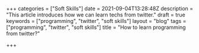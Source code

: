 +++
categories = ["Soft Skills"]
date = 2021-09-04T13:28:48Z
description = "This article introduces how we can learn techs from twitter."
draft = true
keywords = ["programming", "twitter", "soft skills"]
layout = "blog"
tags = ["programming", "twitter", "soft skills"]
title = "How to learn programming from twitter?"

+++
